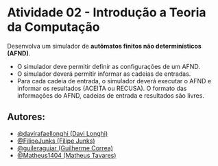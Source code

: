 # Atividade 02 - Introdução a Teoria da Computação

Desenvolva um simulador de **autômatos finitos não determinísticos (AFND)**. 

- O simulador deve permitir definir as configurações de um AFND. 
- O simulador deverá permitir informar as cadeias de entradas. 
- Para cada cadeia de entrada, o simulador deverá executar o AFND e informar os resultados (ACEITA ou RECUSA). 
O formato das informações do AFND, cadeias de entrada e resultados são livres.

## Autores:

- [@davirafaellonghi (Davi Longhi)](https://github.com/davirafaellonghi)
- [@FilipeJunks (Filipe Junks)](https://github.com/FilipeJunks)
- [@guileraguiar (Guilherme Correa)](https://github.com/guileraguiar)
- [@Matheus1404 (Matheus Tavares)](https://github.com/Matheus1404)
